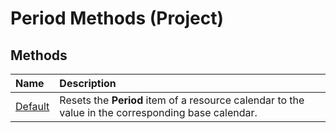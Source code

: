 
# Period Methods (Project)

## Methods



|**Name**|**Description**|
|:-----|:-----|
|[Default](5c1d5bd3-5756-47ba-2ccf-c417cee0f03e.md)|Resets the  **Period** item of a resource calendar to the value in the corresponding base calendar.|
